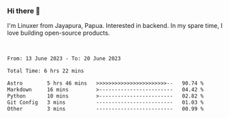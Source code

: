 ### Hi there 👋

I'm Linuxer from Jayapura, Papua. Interested in backend. In my spare time, I love building open-source products.

<br>

 
 <!--START_SECTION:waka-->

```txt
From: 13 June 2023 - To: 20 June 2023

Total Time: 6 hrs 22 mins

Astro        5 hrs 46 mins   >>>>>>>>>>>>>>>>>>>>>>>--   90.74 %
Markdown     16 mins         >------------------------   04.42 %
Python       10 mins         >------------------------   02.82 %
Git Config   3 mins          -------------------------   01.03 %
Other        3 mins          -------------------------   00.99 %
```

<!--END_SECTION:waka-->
